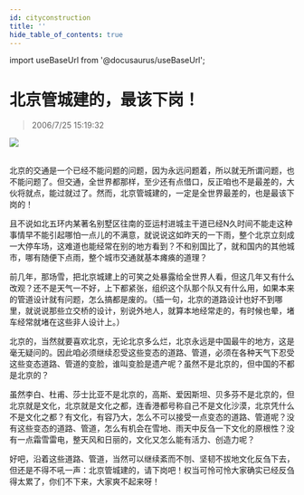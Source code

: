 ```yaml
---
id: cityconstruction
title: ''
hide_table_of_contents: true
---
```


import useBaseUrl from '@docusaurus/useBaseUrl';

# 北京管城建的，最该下岗！

> 2006/7/25 15:19:32

<div style={{textAlign: 'center'}}>
<img src={useBaseUrl('/img/essays/cityconstruction/1.jpeg')} /><br/><br/>
</div>

北京的交通是一个已经不能问题的问题，因为永远问题着，所以就无所谓问题，也不能问题了。但交通，全世界都那样，至少还有点借口，反正咱也不是最差的，大伙将就点，能过就过了。然而，北京管城建的，一定是全世界最差的，也是最该下岗的！
 
且不说如北五环内某著名别墅区往南的亚运村进城主干道已经N久时间不能走这种事情早不能引起哪怕一点儿的不满意，就说说这如昨天的一下雨，整个北京立刻成一大停车场，这难道也能经常在别的地方看到？不和别国比了，就和国内的其他城市，哪有随便下点雨，整个城市交通就基本瘫痪的道理？
 
前几年，那场雪，把北京城建上的可笑之处暴露给全世界人看，但这几年又有什么改观？还不是天气一不好，上下都紧张，组织这个队那个队又有什么用，如果本来的管道设计就有问题，怎么搞都是废的。（插一句，北京的道路设计也好不到哪里，就说说那些立交桥的设计，别说外地人，就算本地经常走的，有时候也晕，堵车经常就堵在这些非人设计上。）
 
北京的，当然就要喜欢北京，无论北京多么烂，北京永远是中国最牛的地方，这是毫无疑问的。因此咱必须继续忍受这些变态的道路、管道，必须在各种天气下忍受这些变态道路、管道的变脸，谁叫变脸是遗产呢？虽然不是北京的，但中国的不都是北京的？
 
虽然李白、杜甫、莎士比亚不是北京的，高斯、爱因斯坦、贝多芬不是北京的，但北京就是文化，北京就是文化之都，连香港都号称自己不是文化沙漠，北京凭什么不是文化之都？有文化，有容乃大，怎么不可以接受一点变态的道路、管道呢？没有这些变态的道路、管道，怎么有机会在雪地、雨天中反刍一下文化的原根性？没有一点霜雪雷电，整天风和日丽的，文化又怎么能有活力、创造力呢？
 
好吧，沿着这些道路、管道，当然可以继续紊而不刎、坚韧不拔地文化反刍下去，但还是不得不吼一声：北京管城建的，请下岗吧！权当可怜可怜大家确实已经反刍得太累了，你们不下来，大家爽不起来呀！